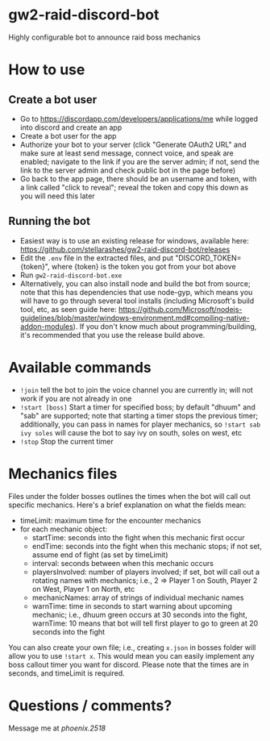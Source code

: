 # gw2-raid-discord-bot
Highly configurable bot to announce raid boss mechanics

# How to use

## Create a bot user
* Go to https://discordapp.com/developers/applications/me while logged into discord and create an app
* Create a bot user for the app
* Authorize your bot to your server (click "Generate OAuth2 URL" and make sure at least send message, connect voice, and speak are enabled; navigate to the link if you are the server admin; if not, send the link to the server admin and check public bot in the page before)
* Go back to the app page, there should be an username and token, with a link called "click to reveal"; reveal the token and copy this down as you will need this later

## Running the bot
* Easiest way is to use an existing release for windows, available here: https://github.com/stellarashes/gw2-raid-discord-bot/releases
* Edit the `.env` file in the extracted files, and put "DISCORD_TOKEN={token}", where {token} is the token you got from your bot above
* Run `gw2-raid-discord-bot.exe`
* Alternatively, you can also install node and build the bot from source; note that this has dependencies that use node-gyp, which means you will have to go through several tool installs (including Microsoft's build tool, etc, as seen guide here: https://github.com/Microsoft/nodejs-guidelines/blob/master/windows-environment.md#compiling-native-addon-modules).  If you don't know much about programming/building, it's recommended that you use the release build above.

# Available commands
* `!join` tell the bot to join the voice channel you are currently in; will not work if you are not already in one
* `!start [boss]` Start a timer for specified boss; by default "dhuum" and "sab" are supported; note that starting a timer stops the previous timer; additionally, you can pass in names for player mechanics, so `!start sab ivy soles` will cause the bot to say ivy on south, soles on west, etc
* `!stop` Stop the current timer

# Mechanics files
Files under the folder bosses outlines the times when the bot will call out specific mechanics.  Here's a brief explanation on what the fields mean:

* timeLimit: maximum time for the encounter mechanics
* for each mechanic object:
	* startTime: seconds into the fight when this mechanic first occur
	* endTime: seconds into the fight when this mechanic stops; if not set, assume end of fight (as set by timeLimit)
	* interval: seconds between when this mechanic occurs
	* playersInvolved: number of players involved; if set, bot will call out a rotating names with mechanics; i.e., 2 => Player 1 on South, Player 2 on West, Player 1 on North, etc
	* mechanicNames: array of strings of individual mechanic names
	* warnTime: time in seconds to start warning about upcoming mechanic; i.e., dhuum green occurs at 30 seconds into the fight, warnTime: 10 means that bot will tell first player to go to green at 20 seconds into the fight

You can also create your own file; i.e., creating `x.json` in bosses folder will allow you to use `!start x`.  This would mean you can easily implement any boss callout timer you want for discord.  Please note that the times are in seconds, and timeLimit is required.

# Questions / comments?
Message me at *phoenix.2518*
